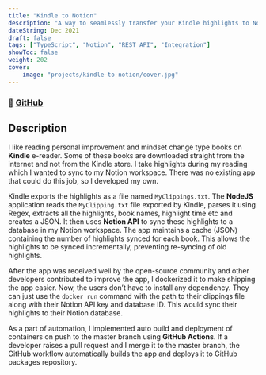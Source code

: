 ```yaml
---
title: "Kindle to Notion"
description: "A way to seamlessly transfer your Kindle highlights to Notion Database!"
dateString: Dec 2021
draft: false
tags: ["TypeScript", "Notion", "REST API", "Integration"]
showToc: false
weight: 202
cover:
    image: "projects/kindle-to-notion/cover.jpg"
--- 
```

### 🔗 [GitHub](https://github.com/arkalim/kindle-to-notion)

## Description
I like reading personal improvement and mindset change type books on **Kindle** e-reader. Some of these books are downloaded straight from the internet and not from the Kindle store. I take highlights during my reading which I wanted to sync to my Notion workspace. There was no existing app that could do this job, so I developed my own. 

Kindle exports the highlights as a file named `MyClippings.txt`. The **NodeJS** application reads the `MyClipping.txt` file exported by Kindle, parses it using Regex, extracts all the highlights, book names, highlight time etc and creates a JSON. It then uses **Notion API** to sync these highlights to a database in my Notion workspace. The app maintains a cache (JSON) containing the number of highlights synced for each book. This allows the highlights to be synced incrementally, preventing re-syncing of old highlights. 

After the app was received well by the open-source community and other developers contributed to improve the app, I dockerized it to make shipping the app easier. Now, the users don’t have to install any dependency. They can just use the `docker run` command with the path to their clippings file along with their Notion API key and database ID. This would sync their highlights to their Notion database.

As a part of automation, I implemented auto build and deployment of containers on push to the master branch using **GitHub Actions**. If a developer raises a pull request and I merge it to the master branch, the GitHub workflow automatically builds the app and deploys it to GitHub packages repository.